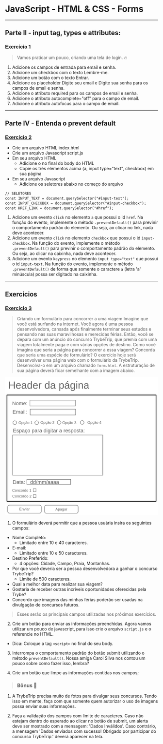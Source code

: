 # JavaScript - HTML & CSS - Forms

---

## Parte II - input tag, types e attributes:

### [Exercício 1](./exercise_1/)

> Vamos praticar um pouco, criando uma tela de login. 🔥

1. Adicione os campos de entrada para email e senha.
2. Adicione um checkbox com o texto Lembre-me.
3. Adicione um botão com o texto Entrar.
4. Adicione os placeholder Digite seu email e Digite sua senha para os campos de email e senha.
5. Adicione o atributo required para os campos de email e senha.
6. Adicione o atributo autocomplete="off" para o campo de email.
7. Adicione o atributo autofocus para o campo de email.

---

## Parte IV - Entenda o prevent default

### [Exercício 2](./exercise_2/)

- Crie um arquivo HTML index.html
- Crie um arquivo Javascript script.js
- Em seu arquivo HTML
  - Adicione o <script src="script.js"></script> no final do body do HTML
  - Copie os três elementos acima (a, input type="text", checkbox) em sua página
- Em seu arquivo Javascript
  - Adicione os seletores abaixo no começo do arquivo

```
// SELETORES
const INPUT_TEXT = document.querySelector("#input-text");
const INPUT_CHECKBOX = document.querySelector("#input-checkbox");
const HREF_LINK = document.querySelector("#href");
```

1. Adicione um evento `click` no elemento `a` que possui o id `href`. Na função do evento, implemente o método `.preventDefault()` para previnir o comportamento padrão do elemento. Ou seja, ao clicar no link, nada deve acontecer.
2. Adicione um evento `click` no elemento `checkbox` que possui o id `input-checkbox`. Na função do evento, implemente o método `.preventDefault()` para previnir o comportamento padrão do elemento. Ou seja, ao clicar na caixinha, nada deve acontecer.
3. Adicione um evento `keypress` no elemento `input type="text"` que possui o id `input-text`. Na função do evento, implemente o método `.preventDefault()` de forma que somente o caractere `a` (letra 'a' minúscula) possa ser digitado na caixinha.

---

## Exercícios

### [Exercício 3](./exercise_3/)

> Criando um formulário para concorrer a uma viagem
> Imagine que você está surfando na internet. Você agora é uma pessoa desenvolvedora, cansada após finalmente terminar seus estudos e pensando nas suas maravilhosas e merecidas férias.
> Então, você se depara com um anúncio do concurso TrybeTrip, que premia com uma viagem totalmente paga e com várias opções de destino. Como você imagina que seria a página para concorrer a essa viagem?
> Concorda que seria uma espécie de formulário?
> O exercício hoje será desenvolver uma página web com o formulário da TrybeTrip. Desenvolva-o em um arquivo chamado `form.html`. A estruturação de sua página deverá ficar semelhante com a imagem abaixo.

![template forms](./exercise_3/formsTemplate.webp)

1. O formulário deverá permitir que a pessoa usuária insira os seguintes campos:

- Nome Completo:
  - Limitado entre 10 e 40 caracteres.
- E-mail:
  - Limitado entre 10 e 50 caracteres.
- Destino Preferido:
  - 4 opções: Cidade, Campo, Praia, Montanhas.
- Por que você deveria ser a pessoa desenvolvedora a ganhar o concurso TrybeTrip?
  - Limite de 500 caracteres.
- Qual a melhor data para realizar sua viagem?
- Gostaria de receber outras incríveis oportunidades oferecidas pela Trybe?
- Concordo que imagens das minhas férias poderão ser usadas na divulgação de concursos futuros.

> Esses serão os principais campos utilizadas nos próximos exercícios.

2. Crie um botão para enviar as informações preenchidas.
   Agora vamos utilizar um pouco de javascript, para isso crie o arquivo `script.js` e o referencie no HTML.

- Dica: Coloque a tag `<script>` no final do seu body.

3. Interrompa o comportamento padrão do botão submit utilizando o método `preventDefault()`. Nossa amiga Carol Silva nos contou um pouco sobre como fazer isso, lembra?

4. Crie um botão que limpe as informações contidas nos campos;

> ### Bônus 🚀

1. A TrybeTrip precisa muito de fotos para divulgar seus concursos. Tendo isso em mente, faça com que somente quem autorizar o uso de imagens possa enviar suas informações.

2. Faça a validação dos campos com limite de caracteres. Caso não estejam dentro do esperado ao clicar no botão de submit, um alerta deve ser mostrado com a mensagem: 'Dados Inválidos'. Caso contrário, a mensagem 'Dados enviados com sucesso! Obrigado por participar do concurso TrybeTrip.' deverá aparecer na tela.
